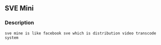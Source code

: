 ## SVE Mini

### Description

	sve mine is like facebook sve which is distribution video transcode system
